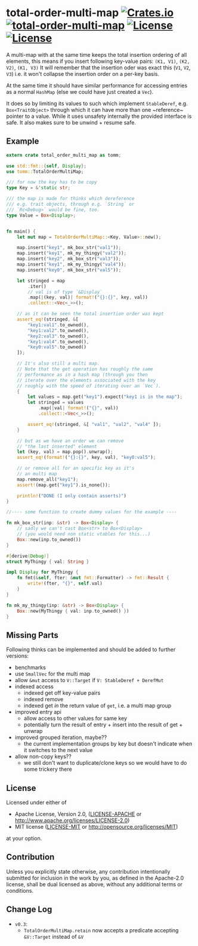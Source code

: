 total-order-multi-map [![Crates.io](https://img.shields.io/crates/v/total-order-multi-map.svg)](https://crates.io/crates/total-order-multi-map) [![total-order-multi-map](https://docs.rs/total-order-multi-map/badge.svg)](https://docs.rs/total-order-multi-map) [![License](https://img.shields.io/badge/License-MIT-blue.svg)](https://opensource.org/licenses/MIT) [![License](https://img.shields.io/badge/License-Apache%202.0-blue.svg)](https://opensource.org/licenses/Apache-2.0)
=============

A multi-map with at the same time keeps the total insertion ordering of all elements,
this means if you insert following key-value pairs: `(K1, V1)`, `(K2, V2)`, `(K1, V3)`
It will remember that the insertion oder was exact this (`V1`, `V2`, `V3`) i.e.
it won't collapse the insertion order on a per-key basis.

At the same time it should have similar performance for accessing entries as a normal
`HashMap` (else we could have just created a `Vec`).

It does so by limiting its values to such which implement `StableDeref`, e.g.
`Box<TraitObject>` through which it can have more than one ~reference~ pointer to
a value. While it uses unsafety internally the provided interface is safe.
It also makes sure to be unwind + resume safe.

Example
--------

```rust
extern crate total_order_multi_map as tomm;

use std::fmt::{self, Display};
use tomm::TotalOrderMultiMap;

/// for now the key has to be copy
type Key = &'static str;

/// the map is made for thinks which dereference
/// e.g. trait objects, through e.g. `String` or
/// `Rc<Debug>` would be fine, too.
type Value = Box<Display>;


fn main() {
    let mut map = TotalOrderMultiMap::<Key, Value>::new();

    map.insert("key1", mk_box_str("val1"));
    map.insert("key1", mk_my_thingy("val2"));
    map.insert("key2", mk_box_str("val3"));
    map.insert("key1", mk_my_thingy("val4"));
    map.insert("key0", mk_box_str("val5"));

    let stringed = map
        .iter()
        // val is of type `&Display`
        .map(|(key, val)| format!("{}:{}", key, val))
        .collect::<Vec<_>>();

    // as it can be seen the total insertion order was kept
    assert_eq!(stringed, &[
        "key1:val1".to_owned(),
        "key1:val2".to_owned(),
        "key2:val3".to_owned(),
        "key1:val4".to_owned(),
        "key0:val5".to_owned()
    ]);

    // It's also still a multi map.
    // Note that the get operation has roughly the same
    // performance as in a hash map (through you then
    // iterate over the elements associated with the key
    // roughly with the speed of iterating over an `Vec`).
    {
        let values = map.get("key1").expect("key1 is in the map");
        let stringed = values
            .map(|val| format!("{}", val))
            .collect::<Vec<_>>();

        assert_eq!(stringed, &[ "val1", "val2", "val4" ]);
    }

    // but as we have an order we can remove
    // "the last inserted" element
    let (key, val) = map.pop().unwrap();
    assert_eq!(format!("{}:{}", key, val), "key0:val5");

    // or remove all for an specific key as it's
    // an multi map
    map.remove_all("key1");
    assert!(map.get("key1").is_none());

    println!("DONE (I only contain asserts)")
}

//---- some function to create dummy values for the example ----

fn mk_box_str(inp: &str) -> Box<Display> {
    // sadly we can't cast Box<str> to Box<Display>
    // (you would need non static vtables for this...)
    Box::new(inp.to_owned())
}

#[derive(Debug)]
struct MyThingy { val: String }

impl Display for MyThingy {
    fn fmt(&self, fter: &mut fmt::Formatter) -> fmt::Result {
        write!(fter, "{}", self.val)
    }
}

fn mk_my_thingy(inp: &str) -> Box<Display> {
    Box::new(MyThingy { val: inp.to_owned() })
}
```

Missing Parts
-------------

Following thinks can be implemented and should
be added to further versions:

- benchmarks
- use `SmallVec` for the multi map
- allow `&mut` access to `V::Target` if  `V: StableDeref + DerefMut`
- indexed access
  - indexed get off key-value pairs
  - indexed remove
  - indexed get _in_ the return value of `get`, i.e. a multi map group
- improved entry api
  - allow access to other values for same key
  - potentially turn the result of entry + insert into the result of get + unwrap
- improved grouped iteration, maybe??
  - the current implementation groups by key but doesn't indicate
    when it switches to the next value
- allow non-copy keys??
  - we still don't want to duplicate/clone keys so we would have to do
    some trickery there

License
-------

Licensed under either of

- Apache License, Version 2.0, ([LICENSE-APACHE](LICENSE-APACHE) or http://www.apache.org/licenses/LICENSE-2.0)
- MIT license ([LICENSE-MIT](LICENSE-MIT) or http://opensource.org/licenses/MIT)

at your option.

Contribution
------------

Unless you explicitly state otherwise, any contribution intentionally submitted
for inclusion in the work by you, as defined in the Apache-2.0 license, shall
be dual licensed as above, without any additional terms or conditions.


Change Log
-----------

- `v0.3`:
  - `TotalOrderMultiMap.retain` now accepts a predicate accepting `&V::Target` instead
    of `&V`